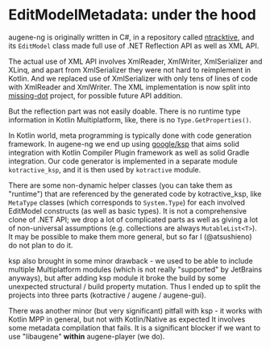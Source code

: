 # EditModelMetadata: under the hood

augene-ng is originally written in C#, in a repository called [ntracktive](https://github.com/atsushieno/ntracktive), and its `EditModel` class made full use of .NET Reflection API as well as XML API.

The actual use of XML API involves XmlReader, XmlWriter, XmlSerializer and XLinq, and apart from XmlSerializer they were not hard to reimplement in Kotlin. And we replaced use of XmlSerializer with only tens of lines of code with XmlReader and XmlWriter. The XML implementation is now split into [missing-dot](https://github.com/atsushieno/missing-dot) project, for possible future API addition.

But the reflection part was not easily doable. There is no runtime type information in Kotlin Multiplatform, like, there is no `Type.GetProperties()`.

In Kotlin world, meta programming is typically done with code generation framework. In augene-ng we end up using [google/ksp](https://github.com/google/ksp/) that aims solid integration with Kotlin Compiler Plugin framework as well as solid Gradle integration. Our code generator is implemented in a separate module `kotractive_ksp`, and it is then used by `kotractive` module.

There are some non-dynamic helper classes (you can take them as "runtime") that are referenced by the generated code by kotractive_ksp, like `MetaType` classes  (which corresponds to `System.Type`) for each involved EditModel constructs (as well as basic types). It is not a comprehensive clone of .NET API; we drop a lot of complicated parts as well as giving a lot of non-universal assumptions (e.g. collections are always `MutableList<T>`). It may be possible to make them more general, but so far I (@atsushieno) do not plan to do it.

ksp also brought in some minor drawback - we used to be able to include multiple Multiplatform modules (which is not really "supported" by JetBrains anyways), but after adding ksp module it broke the build by some unexpected structural  / build property mutation. Thus I ended up to split the projects into three parts (kotractive / augene / augene-gui).

There was another minor (but very significant) pitfall with ksp - it works with Kotlin MPP in general, but not with Kotlin/Native as expected It involves some metadata compilation that fails. It is a significant blocker if we want to use "libaugene" **within** augene-player (we do).
